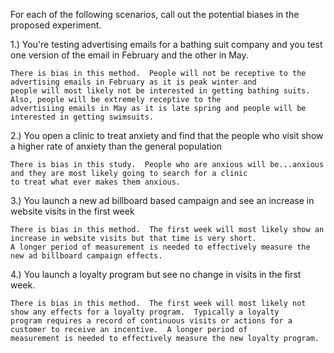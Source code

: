 For each of the following scenarios, call out the potential biases in the proposed experiment.

1.) You're testing advertising emails for a bathing suit company and you test one version of the email in February and the other in May.

    There is bias in this method.  People will not be receptive to the advertising emails in February as it is peak winter and 
    people will most likely not be interested in getting bathing suits.  Also, people will be extremely receptive to the 
    advertisiing emails in May as it is late spring and people will be interested in getting swimsuits.

2.) You open a clinic to treat anxiety and find that the people who visit show a higher rate of anxiety than the general population

    There is bias in this study.  People who are anxious will be...anxious and they are most likely going to search for a clinic
    to treat what ever makes them anxious.
    
3.) You launch a new ad billboard based campaign and see an increase in website visits in the first week

    There is bias in this method.  The first week will most likely show an increase in website visits but that time is very short.
    A longer period of measurement is needed to effectively measure the new ad billboard campaign effects.
    
4.) You launch a loyalty program but see no change in visits in the first week.

    There is bias in this method.  The first week will most likely not show any effects for a loyalty program.  Typically a loyalty
    program requires a record of continuous visits or actions for a customer to receive an incentive.  A longer period of 
    measurement is needed to effectively measure the new loyalty program.  
